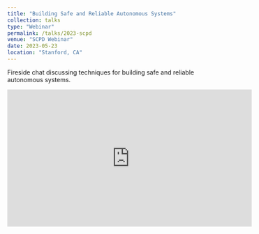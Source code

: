 ```yaml
---
title: "Building Safe and Reliable Autonomous Systems"
collection: talks
type: "Webinar"
permalink: /talks/2023-scpd
venue: "SCPD Webinar"
date: 2023-05-23
location: "Stanford, CA"
---
```


Fireside chat discussing techniques for building safe and reliable autonomous systems.

<iframe width="560" height="315" src="https://www.youtube.com/embed/IDvdyv_49-M?si=roT6a5b3BMHgPwJs" title="YouTube video player" frameborder="0" allow="accelerometer; autoplay; clipboard-write; encrypted-media; gyroscope; picture-in-picture; web-share" allowfullscreen></iframe>
